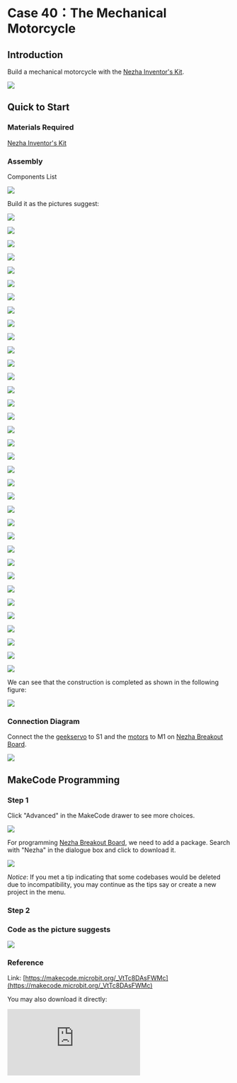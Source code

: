 # Case 40：The Mechanical Motorcycle

## Introduction
Build a mechanical motorcycle with the [Nezha Inventor's Kit](https://www.elecfreaks.com/nezha-inventor-s-kit-for-micro-bit-without-micro-bit-board.html).

![](./images/40_1.png)

## Quick to Start


### Materials Required

[Nezha Inventor's Kit](https://www.elecfreaks.com/nezha-inventor-s-kit-for-micro-bit-without-micro-bit-board.html)

### Assembly

Components List

![](./images/neza-inventor-s-kit-case-40-02.png)

Build it as the pictures suggest:

![](./images/neza-inventor-s-kit-step-40-01.png)

![](./images/neza-inventor-s-kit-step-40-02.png)

![](./images/neza-inventor-s-kit-step-40-03.png)

![](./images/neza-inventor-s-kit-step-40-04.png)

![](./images/neza-inventor-s-kit-step-40-05.png)

![](./images/neza-inventor-s-kit-step-40-06.png)

![](./images/neza-inventor-s-kit-step-40-07.png)

![](./images/neza-inventor-s-kit-step-40-08.png)

![](./images/neza-inventor-s-kit-step-40-09.png)

![](./images/neza-inventor-s-kit-step-40-10.png)

![](./images/neza-inventor-s-kit-step-40-11.png)

![](./images/neza-inventor-s-kit-step-40-12.png)

![](./images/neza-inventor-s-kit-step-40-13.png)

![](./images/neza-inventor-s-kit-step-40-14.png)

![](./images/neza-inventor-s-kit-step-40-15.png)

![](./images/neza-inventor-s-kit-step-40-16.png)

![](./images/neza-inventor-s-kit-step-40-17.png)

![](./images/neza-inventor-s-kit-step-40-18.png)

![](./images/neza-inventor-s-kit-step-40-19.png)

![](./images/neza-inventor-s-kit-step-40-20.png)

![](./images/neza-inventor-s-kit-step-40-21.png)

![](./images/neza-inventor-s-kit-step-40-22.png)

![](./images/neza-inventor-s-kit-step-40-23.png)

![](./images/neza-inventor-s-kit-step-40-24.png)

![](./images/neza-inventor-s-kit-step-40-25.png)

![](./images/neza-inventor-s-kit-step-40-26.png)

![](./images/neza-inventor-s-kit-step-40-27.png)

![](./images/neza-inventor-s-kit-step-40-28.png)

![](./images/neza-inventor-s-kit-step-40-29.png)

![](./images/neza-inventor-s-kit-step-40-30.png)

![](./images/neza-inventor-s-kit-step-40-31.png)

![](./images/neza-inventor-s-kit-step-40-32.png)

![](./images/neza-inventor-s-kit-step-40-33.png)

![](./images/neza-inventor-s-kit-step-40-34.png)

![](./images/neza-inventor-s-kit-step-40-35.png)

We can see that the construction is completed as shown in the following figure:

![](./images/neza-inventor-s-kit-case-40-01.png)
### Connection Diagram

Connect the  the [geekservo](https://shop.elecfreaks.com/products/elecfreaks-360-degrees-building-blocks-servo?_pos=1&_psq=servo&_ss=e&_v=1.0) to S1 and the [motors](https://shop.elecfreaks.com/products/elecfreaks-high-speed-building-blocks-motor?_pos=4&_sid=a2da3fff8&_ss=r) to M1 on [Nezha Breakout Board](https://shop.elecfreaks.com/products/elecfreaks-high-speed-building-blocks-motor?_pos=4&_sid=a2da3fff8&_ss=r).

![](./images/neza-inventor-s-kit-case-40-03.png)


## MakeCode Programming

### Step 1
Click "Advanced" in the MakeCode drawer to see more choices.

![](./images/neza-inventor-s-kit-case-37-04.png)



For programming [Nezha Breakout Board](https://shop.elecfreaks.com/products/elecfreaks-high-speed-building-blocks-motor?_pos=4&_sid=a2da3fff8&_ss=r), we need to add a package. Search with "Nezha" in the dialogue box and click to download it.

![](./images/neza-inventor-s-kit-case-37-06.png)

*Notice*: If you met a tip indicating that some codebases would be deleted due to incompatibility, you may continue as the tips say or create a new project in the menu.

### Step 2

### Code as the picture suggests

![](./images/neza-inventor-s-kit-case-40-07.png)


### Reference
Link: [https://makecode.microbit.org/_VtTc8DAsFWMc](https://makecode.microbit.org/_VtTc8DAsFWMc)

You may also download it directly:

<div
    style={{
        position: 'relative',
        paddingBottom: '60%',
        overflow: 'hidden',
    }}
>
    <iframe
        src="https://makecode.microbit.org/_VtTc8DAsFWMc"
        frameborder="0"
        sandbox="allow-popups allow-forms allow-scripts allow-same-origin"
        style={{
            position: 'absolute',
            width: '100%',
            height: '100%',
        }}
    />
</div>
---

### Result

When the button A is pressed, the motorcycle turns left; when the button B is pressed, it drives to the right; and when the buttons A and B are pressed at the same time, the motorcycle stops driving.

![](./images/40_40.gif)
